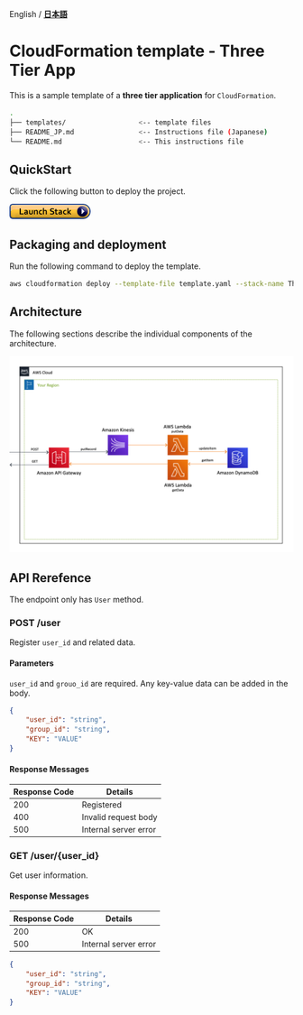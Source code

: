 English / [**日本語**](README_JP.md)

# CloudFormation template - Three Tier App

This is a sample template of a **three tier application** for `CloudFormation`.

```bash
.
├── templates/                  <-- template files
├── README_JP.md                <-- Instructions file (Japanese)
└── README.md                   <-- This instructions file
```

## QuickStart

Click the following button to deploy the project.

[![cloudformation-launch-stack](../images/cloudformation-launch-stack.png)](https://console.aws.amazon.com/cloudformation/home?region=ap-northeast-1#/stacks/new?stackName=ThreeTierApp-CFn&templateURL=https://eijikominami.s3-ap-northeast-1.amazonaws.com/aws-cloudformation-samples/three-tier-app/template.yaml)

## Packaging and deployment

Run the following command to deploy the template.

```bash
aws cloudformation deploy --template-file template.yaml --stack-name ThreeTierApp-CFn --capabilities CAPABILITY_NAMED_IAM
```

## Architecture

The following sections describe the individual components of the architecture.

![](../images/architecture.png)

## API Rerefence
The endpoint only has `User` method. 

### POST /user
Register `user_id` and related data.

#### Parameters
`user_id` and `grouo_id` are required. Any key-value data can be added in the body.

```json
{
    "user_id": "string",
    "group_id": "string",
    "KEY": "VALUE"
}
```

#### Response Messages

| Response Code | Details |
| --- | --- |
| 200 | Registered |
| 400 | Invalid request body |
| 500 | Internal server error |

### GET /user/{user_id}
Get user information.

#### Response Messages

| Response Code | Details |
| --- | --- |
| 200 | OK |
| 500 | Internal server error |

```json
{
    "user_id": "string",
    "group_id": "string",
    "KEY": "VALUE"
}
```